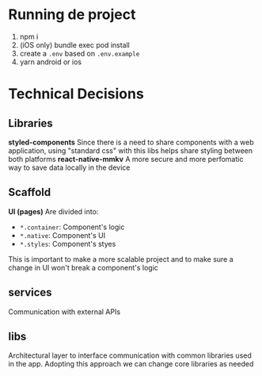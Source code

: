# Running de project
1. npm i
2. (iOS only) bundle exec pod install
3. create a `.env` based on `.env.example`
3. yarn android or ios 


# Technical Decisions
## Libraries
**styled-components**
Since there is a need to share components with a web application, using "standard css" with this libs helps share styling between both platforms
**react-native-mmkv**
A more secure and more perfomatic way to save data locally in the device
## Scaffold
**UI (pages)**
Are divided into:
- `*.container`: Component's logic
- `*.native`: Component's UI
- `*.styles`: Component's styes

This is important to make a more scalable project and to make sure a change in UI won't break a component's logic
## services
Communication with external APIs
## libs
Architectural layer to interface communication with common libraries used in the app. Adopting this approach we can change core libraries as needed